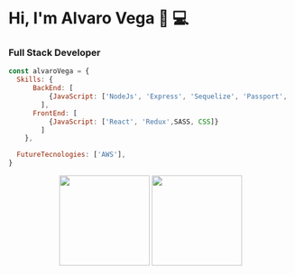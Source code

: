 # Hi, I'm Alvaro Vega 👋 💻

### Full Stack Developer
```js
const alvaroVega = {
  Skills: {
      BackEnd: [
          {JavaScript: ['NodeJs', 'Express', 'Sequelize', 'Passport', 'MongoDB', 'NestJS', 'Python', 'Typescript']},
        ],
      FrontEnd: [
          {JavaScript: ['React', 'Redux',SASS, CSS]}
        ]
    },

  FutureTecnologies: ['AWS'],
}
```

<p align= "center">
  <img height= "160" src="https://github-readme-stats.vercel.app/api/top-langs/?username=alvarovega99&count_private=true&layout=compact&langs_count=7&theme=radical" />
  <img height= "160" src="https://github-readme-stats.vercel.app/api?username=alvarovega99&show_icons=true&theme=radical&count_private=true" />
</p>
